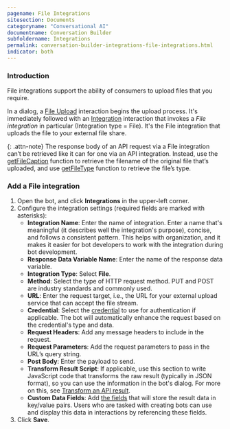 ```yaml
---
pagename: File Integrations
sitesection: Documents
categoryname: "Conversational AI"
documentname: Conversation Builder
subfoldername: Integrations
permalink: conversation-builder-integrations-file-integrations.html
indicator: both
---
```


### Introduction

File integrations support the ability of consumers to upload files that you require.

In a dialog, a [File Upload](conversation-builder-interactions-integrations.html#file-upload-interactions) interaction begins the upload process. It's immediately followed with an [Integration](conversation-builder-interactions-integrations.html#integration-interactions) interaction that invokes a *File integration* in particular (Integration type = File). It's the File integration that uploads the file to your external file share.

{: .attn-note}
The response body of an API request via a File integration can’t be retrieved like it can for one via an API integration. Instead, use the [getFileCaption](conversation-builder-scripting-functions-get-integration-data.html#get-file-name) function to retrieve the filename of the original file that’s uploaded, and use [getFileType](conversation-builder-scripting-functions-get-integration-data.html#get-file-type) function to retrieve the file’s type.

### Add a File integration

1. Open the bot, and click **Integrations** in the upper-left corner.
2. Configure the integration settings (required fields are marked with asterisks):
    - **Integration Name**: Enter the name of integration. Enter a name that's meaningful (it describes well the integration's purpose), concise, and follows a consistent pattern. This helps with organization, and it makes it easier for bot developers to work with the integration during bot development.
    - **Response Data Variable Name**: Enter the name of the response data variable.
    - **Integration Type**: Select **File**.
    - **Method**: Select the type of HTTP request method. PUT and POST are industry standards and commonly used.
    - **URL**: Enter the request target, i.e., the URL for your external upload service that can accept the file stream.
    - **Credential**: Select the [credential](bot-accounts-credentials.html) to use for authentication if applicable. The bot will automatically enhance the request based on the credential's type and data.
    - **Request Headers**: Add any message headers to include in the request.
    - **Request Parameters**: Add the request parameters to pass in the URL’s query string.
    - **Post Body**: Enter the payload to send.
    - **Transform Result Script**: If applicable, use this section to write JavaScript code that transforms the raw result (typically in JSON format), so you can use the information in the bot's dialog. For more on this, see [Transform an API result](conversation-builder-integrations-integration-basics.html#transform-an-api-result).
    - **Custom Data Fields**: Add [the fields](conversation-builder-integrations-integration-basics.html#process-api-results-with-custom-data-fields) that will store the result data in key/value pairs. Users who are tasked with creating bots can use and display this data in interactions by referencing these fields.
3. Click **Save**.